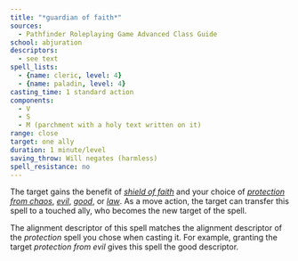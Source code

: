 ```yaml
---
title: "*guardian of faith*"
sources:
  - Pathfinder Roleplaying Game Advanced Class Guide
school: abjuration
descriptors:
  - see text
spell_lists:
  - {name: cleric, level: 4}
  - {name: paladin, level: 4}
casting_time: 1 standard action
components:
  - V
  - S
  - M (parchment with a holy text written on it)
range: close
target: one ally
duration: 1 minute/level
saving_throw: Will negates (harmless)
spell_resistance: no
---
```


The target gains the benefit of [*shield of faith*](/spells/shield-of-faith/) and your choice of [*protection from chaos*](/spells/protection-from-chaos/), [*evil*](/spells/protection-from-evil/), [*good*](/spells/protection-from-good/), or [*law*](/spells/protection-from-law/). As a move action, the target can transfer this spell to a touched ally, who becomes the new target of the spell.

The alignment descriptor of this spell matches the alignment descriptor of the *protection* spell you chose when casting it. For example, granting the target *protection from evil* gives this spell the good descriptor.

